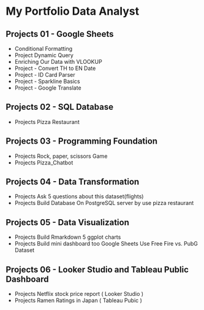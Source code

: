 # My Portfolio Data Analyst

## Projects 01 - Google Sheets
- Conditional Formatting
- Project Dynamic Query
- Enriching Our Data with VLOOKUP
- Project - Convert TH to EN Date
- Project - ID Card Parser
- Project - Sparkline Basics
- Project - Google Translate

## Projects 02 - SQL Database
- Projects Pizza Restaurant

## Projects 03 - Programming Foundation
- Projects Rock, paper, scissors Game
- Projects Pizza_Chatbot

## Projects 04 - Data Transformation
- Projects Ask 5 questions about this dataset(flights)
- Projects Build Database On PostgreSQL server by use pizza restaurant

## Projects 05 - Data Visualization
- Projects Build Rmarkdown 5 ggplot charts
- Projects Build mini dashboard too Google Sheets Use Free Fire vs. PubG Dataset

## Projects 06 - Looker Studio and Tableau Public Dashboard 
- Projects Netflix stock price report ( Looker Studio )
- Projects Ramen Ratings in Japan ( Tableau Pubic )

